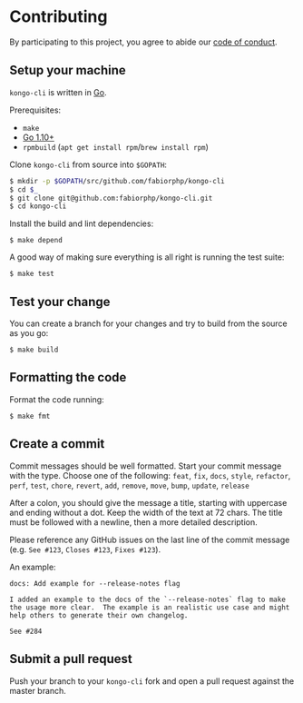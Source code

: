 # Contributing

By participating to this project, you agree to abide our [code of conduct](/CODE_OF_CONDUCT.md).

## Setup your machine

`kongo-cli` is written in [Go](https://golang.org/).

Prerequisites:

* `make`
* [Go 1.10+](https://golang.org/doc/install)
* `rpmbuild` (`apt get install rpm`/`brew install rpm`)

Clone `kongo-cli` from source into `$GOPATH`:

```sh
$ mkdir -p $GOPATH/src/github.com/fabiorphp/kongo-cli
$ cd $_
$ git clone git@github.com:fabiorphp/kongo-cli.git
$ cd kongo-cli
```

Install the build and lint dependencies:
```console
$ make depend
```

A good way of making sure everything is all right is running the test suite:
```console
$ make test
```

## Test your change
You can create a branch for your changes and try to build from the source as you go:
```console
$ make build
```

## Formatting the code
Format the code running:
```console
$ make fmt
```

## Create a commit

Commit messages should be well formatted.
Start your commit message with the type. Choose one of the following:
`feat`, `fix`, `docs`, `style`, `refactor`, `perf`, `test`, `chore`, `revert`, `add`, `remove`, `move`, `bump`, `update`, `release`

After a colon, you should give the message a title, starting with uppercase and ending without a dot.
Keep the width of the text at 72 chars.
The title must be followed with a newline, then a more detailed description.

Please reference any GitHub issues on the last line of the commit message (e.g. `See #123`, `Closes #123`, `Fixes #123`).

An example:

```
docs: Add example for --release-notes flag

I added an example to the docs of the `--release-notes` flag to make
the usage more clear.  The example is an realistic use case and might
help others to generate their own changelog.

See #284
```

## Submit a pull request

Push your branch to your `kongo-cli` fork and open a pull request against the
master branch.
